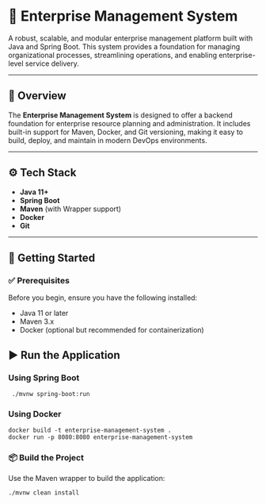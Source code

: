 # 🏢 Enterprise Management System

A robust, scalable, and modular enterprise management platform built with Java and Spring Boot. This system provides a foundation for managing organizational processes, streamlining operations, and enabling enterprise-level service delivery.

---

## 📌 Overview

The **Enterprise Management System** is designed to offer a backend foundation for enterprise resource planning and administration. It includes built-in support for Maven, Docker, and Git versioning, making it easy to build, deploy, and maintain in modern DevOps environments.

---

## ⚙️ Tech Stack

- **Java 11+**
- **Spring Boot**
- **Maven** (with Wrapper support)
- **Docker**
- **Git**

---

## 🚀 Getting Started

### ✅ Prerequisites

Before you begin, ensure you have the following installed:

- Java 11 or later
- Maven 3.x
- Docker (optional but recommended for containerization)
## ▶️ Run the Application
      
### Using Spring Boot
     ./mvnw spring-boot:run

### Using Docker 
```
docker build -t enterprise-management-system .
docker run -p 8080:8080 enterprise-management-system
```

### 📦 Build the Project

Use the Maven wrapper to build the application:
```
./mvnw clean install


